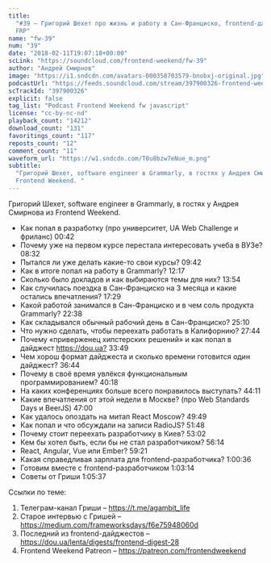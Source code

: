 ```yaml
---
title:
  "#39 – Григорий Шехет про жизнь и работу в Сан-Франциско, frontend-дайджест и
  FRP"
name: "fw-39"
num: "39"
date: "2018-02-11T19:07:18+00:00"
scLink: "https://soundcloud.com/frontend-weekend/fw-39"
author: "Андрей Смирнов"
image: "https://i1.sndcdn.com/avatars-000358703579-bnobxj-original.jpg"
podcastUrl: "https://feeds.soundcloud.com/stream/397900326-frontend-weekend-fw-39.m4a"
scTrackId: "397900326"
explicit: false
tag_list: "Podcast Frontend Weekend fw javascript"
license: "cc-by-nc-nd"
playback_count: "14212"
download_count: "131"
favoritings_count: "117"
reposts_count: "12"
comment_count: "11"
waveform_url: "https://w1.sndcdn.com/T0u8bzw7eNue_m.png"
subtitle:
  "Григорий Шехет, software engineer в Grammarly, в гостях у Андрея Смирнова из
  Frontend Weekend. "
---
```


Григорий Шехет, software engineer в Grammarly, в гостях у Андрея Смирнова из
Frontend Weekend.

- Как попал в разработку (про университет, UA Web Challenge и фриланс)
  <timecode sec="42">00:42</timecode>
- Почему уже на первом курсе перестала интересовать учеба в ВУЗе?
  <timecode sec="512">08:32</timecode>
- Пытался ли уже делать какие-то свои курсы?
  <timecode sec="582">09:42</timecode>
- Как в итоге попал на работу в Grammarly? <timecode sec="737">12:17</timecode>
- Сколько было докладов и как выбираются темы для них?
  <timecode sec="834">13:54</timecode>
- Как случилась поездка в Сан-Франциско на 3 месяца и какие остались
  впечатления? <timecode sec="1049">17:29</timecode>
- Какой работой занимался в Сан-Франциско и в чем соль продукта Grammarly?
  <timecode sec="1358">22:38</timecode>
- Как складывался обычный рабочий день в Сан-Франциско?
  <timecode sec="1510">25:10</timecode>
- Что нужно сделать, чтобы переехать работать в Калифорнию?
  <timecode sec="1664">27:44</timecode>
- Почему «приверженец хипстерских решений» и как попал в дайджест
  <https://dou.ua?> <timecode sec="2029">33:49</timecode>
- Чем хорош формат дайджеста и сколько времени готовится один дайджест?
  <timecode sec="2204">36:44</timecode>
- Почему в своё время увлёкся функциональным программированием?
  <timecode sec="2418">40:18</timecode>
- На каких конференциях больше всего понравилось выступать?
  <timecode sec="2651">44:11</timecode>
- Какие впечатления от этой недели в Москве? (про Web Standards Days и BeerJS)
  <timecode sec="2820">47:00</timecode>
- Как удалось опоздать на митап React Moscow?
  <timecode sec="2989">49:49</timecode>
- Как попал и что обсуждали на записи RadioJS?
  <timecode sec="3108">51:48</timecode>
- Почему стоит переехать разработчику в Киев?
  <timecode sec="3182">53:02</timecode>
- Кем бы хотел быть, если бы не стал разработчиком?
  <timecode sec="3374">56:14</timecode>
- React, Angular, Vue или Ember? <timecode sec="3561">59:21</timecode>
- Какая справедливая зарплата для frontend-разработчика?
  <timecode sec="3636">1:00:36</timecode>
- Готовим вместе с frontend-разработчиком
  <timecode sec="3794">1:03:14</timecode>
- Советы от Гриши <timecode sec="3937">1:05:37</timecode>

Ссылки по теме:

1. Телеграм-канал Гриши – <https://t.me/agambit_life>
2. Старое интервью с Гришей – <https://medium.com/frameworksdays/f6e75948060d>
3. Последний из frontend-дайджестов –
   <https://dou.ua/lenta/digests/frontend-digest-28>
4. Frontend Weekend Patreon – <https://patreon.com/frontendweekend>
